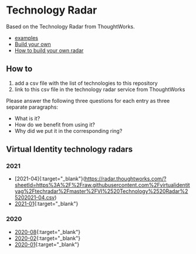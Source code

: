 # Technology Radar

Based on the Technology Radar from ThoughtWorks.

* [examples](https://radar.thoughtworks.com/?sheetId=https%3A%2F%2Fdocs.google.com%2Fspreadsheets%2Fd%2F1vmXx5CFxek3UUgJ-2WnYJC8tpLBvcBuz9ylFjyN0qQA%2Fedit)
* [Build your own](https://radar.thoughtworks.com/)
* [How to build your own radar](https://www.thoughtworks.com/radar/how-to-byor)

## How to
1. add a csv file with the list of technologies to this repository
2. link to this csv file in the technology radar service from ThoughtWorks

Please answer the following three questions for each entry as three separate paragraphs:
* What is it?
* How do we benefit from using it?
* Why did we put it in the corresponding ring?

## Virtual Identity technology radars

### 2021
* [2021-04]{:target="_blank"}(https://radar.thoughtworks.com/?sheetId=https%3A%2F%2Fraw.githubusercontent.com%2Fvirtualidentityag%2Ftechradar%2Fmaster%2FVI%2520Technology%2520Radar%25202021-04.csv)
* [2021-01](https://radar.thoughtworks.com/?sheetId=https%3A%2F%2Fraw.githubusercontent.com%2Fvirtualidentityag%2Ftechradar%2Fmaster%2FVI%2520Technology%2520Radar%25202021-01.csv){:target="_blank"}

### 2020
* [2020-08](https://radar.thoughtworks.com/?sheetId=https%3A%2F%2Fraw.githubusercontent.com%2Fvirtualidentityag%2Ftechradar%2Fmaster%2FVI%2520Technology%2520Radar%25202020-08.csv){:target="_blank"}
* [2020-02](https://radar.thoughtworks.com/?sheetId=https%3A%2F%2Fraw.githubusercontent.com%2Fvirtualidentityag%2Ftechradar%2Fmaster%2FVI%2520Technology%2520Radar%25202020-02.csv){:target="_blank"}
* [2020-01](https://radar.thoughtworks.com/?sheetId=https%3A%2F%2Fraw.githubusercontent.com%2Fvirtualidentityag%2Ftechradar%2Fmaster%2FVI%2520Technology%2520Radar%25202020-01.csv){:target="_blank"}
